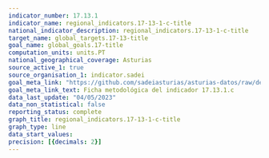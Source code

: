 ```yaml
---
indicator_number: 17.13.1
indicator_name: regional_indicators.17-13-1-c-title
national_indicator_description: regional_indicators.17-13-1-c-title
target_name: global_targets.17-13-title
goal_name: global_goals.17-title
computation_units: units.PT
national_geographical_coverage: Asturias
source_active_1: true
source_organisation_1: indicator.sadei
goal_meta_link: "https://github.com/sadeiasturias/asturias-datos/raw/develop/descargas/metodologia/17.13.1.c.pdf"
goal_meta_link_text: Ficha metodológica del indicador 17.13.1.c
data_last_update: "04/05/2023"
data_non_statistical: false
reporting_status: complete
graph_title: regional_indicators.17-13-1-c-title
graph_type: line
data_start_values:  
precision: [{decimals: 2}]
---
```

